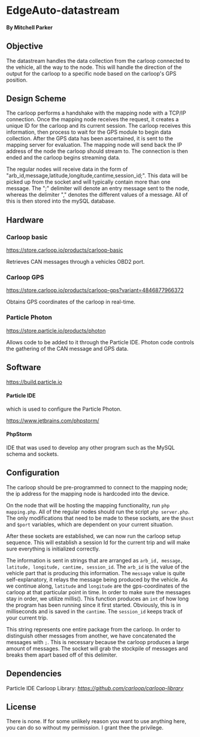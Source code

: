 # EdgeAuto-datastream
#### By Mitchell Parker

## Objective 
  The datastream handles the data collection from the carloop connected to the vehicle, all the way to the node. This will handle the direction of the output for the carloop to a specific node based on the carloop's GPS position. 

## Design Scheme
  The carloop performs a handshake with the mapping node with a TCP/IP connection. Once the mapping node receives the request, it creates a unique ID for the carloop and its current session. The carloop receives this information, then process to wait for the GPS module to begin data collection. After the GPS data has been ascertained, it is sent to the mapping server for evaluation. The mapping node will send back the IP address of the node the carloop should stream to. The connection is then ended and the carloop begins streaming data. 
  
  The regular nodes will receive data in the form of "arb_id,message,latitude,longitude,cantime,session_id;". This data will be picked up from the socket and will typically contain more than one message. The ";" delimiter will denote an entry message sent to the node, whereas the delimiter "," denotes the different values of a message. All of this is then stored into the mySQL database.

## Hardware
### Carloop basic
https://store.carloop.io/products/carloop-basic

Retrieves CAN messages through a vehicles OBD2 port.

### Carloop GPS
https://store.carloop.io/products/carloop-gps?variant=4846877966372

Obtains GPS coordinates of the carloop in real-time.

### Particle Photon
https://store.particle.io/products/photon

Allows code to be added to it through the Particle IDE. Photon code controls the gathering of the CAN message and GPS data.
  
## Software
https://build.particle.io

#### Particle IDE 
which is used to configure the Particle Photon.

https://www.jetbrains.com/phpstorm/

#### PhpStorm
IDE that was used to develop any other program such as the MySQL schema and sockets.
  
## Configuration
  The carloop should be pre-programmed to connect to the mapping node; the ip address for the mapping node is hardcoded into the device. 
  
  On the node that will be hosting the mapping functionality, run `php mapping.php`. All of the regular nodes should run the script `php server.php`. The only modifications that need to be made to these sockets, are the `$host` and `$port` variables, which are dependent on your current situation. 
  
  After these sockets are established, we can now run the carloop setup sequence. This will establish a session Id for the current trip and will make sure everything is initialized correctly.
  
  The information is sent in strings that are arranged as `arb_id, message, latitude, longitude, cantime, session_id`. The `arb_id` is the value of the vehicle part that is producing this information. The `message` value is quite self-explanatory, it relays the message being produced by the vehicle. As we continue along, `latitude` and `longitude` are the gps-coordinates of the carloop at that particular point in time. In order to make sure the messages stay in order, we utilize millis(). This function produces an `int` of how long the program has been running since it first started. Obviously, this is in milliseconds and is saved in the `cantime`. The `session_id` keeps track of your current trip.
  
  This string represents one entire package from the carloop. In order to distinguish other messages from another, we have concatenated the messages with `;`. This is necessary because the carloop produces a large amount of messages. The socket will grab the stockpile of messages and breaks them apart based off of this delimiter.

## Dependencies

Particle IDE Carloop Library: *https://github.com/carloop/carloop-library*

## License

There is none. If for some unlikely reason you want to use anything here, you can do so without my permission. I grant thee the privilege.

